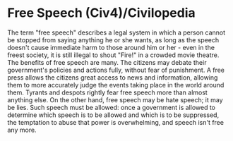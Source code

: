 # Free Speech (Civ4)/Civilopedia

The term "free speech" describes a legal system in which a person cannot be stopped from saying anything he or she wants, as long as the speech doesn't cause immediate harm to those around him or her - even in the freest society, it is still illegal to shout "Fire!" in a crowded movie theatre.
The benefits of free speech are many. The citizens may debate their government's policies and actions fully, without fear of punishment. A free press allows the citizens great access to news and information, allowing them to more accurately judge the events taking place in the world around them. Tyrants and despots rightly fear free speech more than almost anything else. On the other hand, free speech may be hate speech; it may be lies. Such speech must be allowed: once a government is allowed to determine which speech is to be allowed and which is to be suppressed, the temptation to abuse that power is overwhelming, and speech isn't free any more.